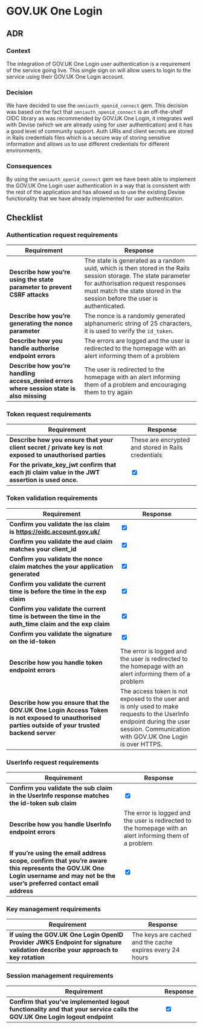 # GOV.UK One Login

## ADR
### Context
The integration of GOV.UK One Login user authentication is a requirement of the service going live. This single sign on will allow users to login to the service using their GOV.UK One Login account.

### Decision
We have decided to use the `omniauth_openid_connect` gem. This decision was based on the fact that `omniauth_openid_connect` is an off-the-shelf OIDC library as was recommended by GOV.UK One Login, it integrates well with Devise (which we are already using for user authentication) and it has a good level of community support. Auth URIs and client secrets are stored in Rails credentials files which is a secure way of storing sensitive information and allows us to use different credentials for different environments.

### Consequences
By using the `omniauth_openid_connect` gem we have been able to implement the GOV.UK One Login user authentication in a way that is consistent with the rest of the application and has allowed us to use the existing Devise functionality that we have already implemented for user authentication. 


## Checklist

### Authentication request requirements
| Requirement | Response |
| --- | --- |
| __Describe how you’re using the state parameter to prevent CSRF attacks__ | The state is generated as a random uuid, which is then stored in the Rails session storage. The state parameter for authorisation request responses must match the state stored in the session before the user is authenticated. 
| __Describe how you’re generating the nonce parameter__ | The nonce is a randomly generated alphanumeric string of 25 characters, it is used to verify the `id_token`. |
| __Describe how you handle authorise endpoint errors__  | The errors are logged and the user is redirected to the homepage with an alert informing them of a problem  |
| __Describe how you’re handling access_denied errors where session state is also missing__ | The user is redirected to the homepage with an alert informing them of a problem and encouraging them to try again |

### Token request requirements 
| Requirement | Response |
| --- | --- |
| __Describe how you ensure that your client secret / private key is not exposed to unauthorised parties__ | These are encrypted and stored in Rails credentials |
| __For the private_key_jwt confirm that each jti claim value in the JWT assertion is used once.__ | <input type="checkbox" checked> |

### Token validation requirements 
| Requirement | Response |
| --- | --- |
| __Confirm you validate the iss claim is https://oidc.account.gov.uk/__ | <input type="checkbox" checked> |
| __Confirm you validate the aud claim matches your client_id__ | <input type="checkbox" checked> |
| __Confirm you validate the nonce claim matches the your application generated__ | <input type="checkbox" checked> |
| __Confirm you validate the current time is before the time in the exp claim__  | <input type="checkbox" checked> |
| __Confirm you validate the current time is between the time in the auth_time claim and the exp claim__ | <input type="checkbox" checked> |
| __Confirm you validate the signature on the id-token__ | <input type="checkbox" checked> |
| __Describe how you handle token endpoint errors__ | The error is logged and the user is redirected to the homepage with an alert informing them of a problem  |
| __Describe how you ensure that the GOV.UK One Login Access Token is not exposed to unauthorised parties outside of your trusted backend server__  | The access token is not exposed to the user and is only used to make requests to the UserInfo endpoint during the user session. Communication with GOV.UK One Login is over HTTPS. |

### UserInfo request requirements  
| Requirement | Response |
| --- | --- |
| __Confirm you validate the sub claim in the UserInfo response matches the id-token sub claim__  | <input type="checkbox" checked> |
| __Describe how you handle UserInfo endpoint errors__ | The error is logged and the user is redirected to the homepage with an alert informing them of a problem |
| __If you’re using the email address scope, confirm that you’re aware this represents the GOV.UK One Login username and may not be the user’s preferred contact email address__ | <input type="checkbox" checked> |

### Key management requirements 
| Requirement | Response |
| --- | --- |
| __If using the GOV.UK One Login OpenID Provider JWKS Endpoint for signature validation describe your approach to key rotation__ | The keys are cached and the cache expires every 24 hours |

### Session management requirements  
| Requirement | Response |
| --- | --- |
| __Confirm that you’ve implemented logout functionality and that your service calls the GOV.UK One Login logout endpoint__ | <input type="checkbox" checked> |

